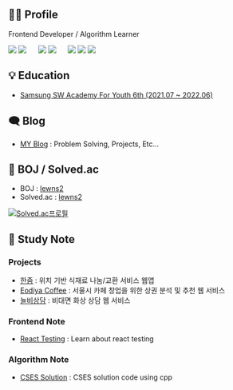 <h2>🙋‍♂️ Profile</h2>

Frontend Developer / Algorithm Learner

<img src="https://img.shields.io/badge/JavaScript-F7DF1E?style=flat-for-the-badge&logo=JavaScript&logoColor=white"/> <img src="https://img.shields.io/badge/C++-00599C?style=flat&logo=C&logoColor=white"/>
&nbsp;&nbsp;&nbsp;&nbsp; <img src="https://img.shields.io/badge/React-61DAFB?style=flat-for-the-badge&logo=React&logoColor=white"/> <img src="https://img.shields.io/badge/Vue.js-4FC08D?style=flat-for-the-badge&logo=Vue.js&logoColor=white"/>
&nbsp;&nbsp;&nbsp;&nbsp; <img src="https://img.shields.io/badge/Redux-764ABC?style=flat-for-the-badge&logo=Redux&logoColor=white"/> <img src="https://img.shields.io/badge/PWA-5A0FC8?style=flat-for-the-badge&logo=PWA&logoColor=white"/> <img src="https://img.shields.io/badge/Jest-C21325?style=flat-for-the-badge&logo=Jest&logoColor=white"/>


<h2>💡 Education</h2>

* [Samsung SW Academy For Youth 6th (2021.07 ~ 2022.06)](https://www.ssafy.com/ksp/jsp/swp/swpMain.jsp)


<h2>🗨 Blog</h2>

* [MY Blog](https://lewns2.github.io/) : Problem Solving, Projects, Etc...


<h2>📃 BOJ / Solved.ac</h2>

* BOJ : [lewns2](https://www.acmicpc.net/user/lewns2)
* Solved.ac : [lewns2](https://solved.ac/profile/lewns2) 

[![Solved.ac프로필](http://mazassumnida.wtf/api/generate_badge?boj=lewns2)](https://solved.ac/profile/lewns2)


<h2>📁 Study Note</h2>

<h3>Projects</h3>

* [한줌](https://github.com/lewns2/HANZOOM) : 위치 기반 식재료 나눔/교환 서비스 웹앱
* [Eodiya Coffee](https://github.com/lewns2/Eodiya-Coffee) : 서울시 카페 창업을 위한 상권 분석 및 추천 웹 서비스
* [늘비상담](https://github.com/lewns2/Neulbi-Counseling) : 비대면 화상 상담 웹 서비스

<h3>Frontend Note</h3>

* [React Testing](https://github.com/lewns2/learn-about-testing-for-react) : Learn about react testing

<h3>Algorithm Note</h3>

* [CSES Solution](https://github.com/lewns2/CSES-Solutions) : CSES solution code using cpp


